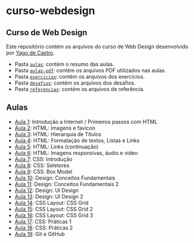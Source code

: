 # curso-webdesign

## Curso de Web Design

Este repositório contém os arquivos do curso de Web Design desenvolvido por 
[Yago de Castro](https://github.com/yagodecastro/).

- Pasta [`aulas`](./aulas): contém o resumo das aulas.
- Pasta [`aulas-pdf`](./referencias/curso-html-css-gustavo-guanabara/aulas-pdf/): contém os arquivos PDF utilizados nas aulas.
- Pasta [`exercicios`](./exercicios): contém os arquivos dos exercícios.
- Pasta [`desafios`](./desafios): contém os arquivos dos desafios.
- Pasta [`referencias`](./referencias): contém os arquivos de referência. 

## Aulas

- [Aula 1](./aulas/aula-001.md): Introdução a Internet / Primeiros passos com HTML
- [Aula 2](./aulas/aula-002.md): HTML: Imagens e favicon
- [Aula 3](./aulas/aula-003.md): HTML: Hierarquia de Títulos
- [Aula 4](./aulas/aula-004.md): HTML: Formatação de textos, Listas e Links
- [Aula 5](./aulas/aula-005.md): HTML: Links (continuação)
- [Aula 6](./aulas/aula-006.md): HTML: Imagens responsivas, áudio e vídeo
- [Aula 7](./aulas/aula-007.md): CSS: Introdução
- [Aula 8](./aulas/aula-008.md): CSS: Seletores
- [Aula 9](./aulas/aula-009.md): CSS: Box Model
- [Aula 10](./aulas/aula-010.md): Design: Conceitos Fundamentais
- [Aula 11](./aulas/aula-011.md): Design: Conceitos Fundamentais 2
- [Aula 12](./aulas/aula-012.md): Design: UI Design
- [Aula 13](./aulas/aula-013.md): Design: UI Design 2
- [Aula 14](./aulas/aula-014.md): CSS Layout: CSS Grid
- [Aula 15](./aulas/aula-015.md): CSS Layout: CSS Grid 2
- [Aula 16](./aulas/aula-016.md): CSS Layout: CSS Grid 3
- [Aula 17](./aulas/aula-017.md): CSS: Práticas 1
- [Aula 18](./aulas/aula-018.md): CSS: Práticas 2
- [Aula 19](./aulas/aula-019.md): Git e GitHub